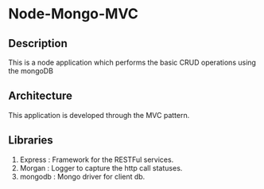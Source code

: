 # Node-Mongo-MVC

## Description
This is a node application which performs the basic CRUD operations using the mongoDB

## Architecture
This application is developed through the MVC pattern.

## Libraries
1. Express : Framework for the RESTFul services.
2. Morgan : Logger to capture the http call statuses.
3. mongodb : Mongo driver for client db.


